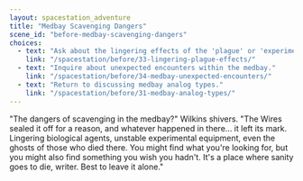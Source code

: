 ```yaml
---
layout: spacestation_adventure
title: "Medbay Scavenging Dangers"
scene_id: "before-medbay-scavenging-dangers"
choices:
  - text: "Ask about the lingering effects of the 'plague' or 'experiment'."
    link: "/spacestation/before/33-lingering-plague-effects/"
  - text: "Inquire about unexpected encounters within the medbay."
    link: "/spacestation/before/34-medbay-unexpected-encounters/"
  - text: "Return to discussing medbay analog types."
    link: "/spacestation/before/31-medbay-analog-types/"
---
```


"The dangers of scavenging in the medbay?" Wilkins shivers. "The Wires sealed it off for a reason, and whatever happened in there... it left its mark. Lingering biological agents, unstable experimental equipment, even the ghosts of those who died there. You might find what you're looking for, but you might also find something you wish you hadn't. It's a place where sanity goes to die, writer. Best to leave it alone."
